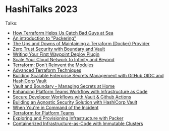 # HashiTalks 2023

Talks: 
* [How Terraform Helps Us Catch Bad Guys at Sea](How_Terraform_Helps_Us_Catch_Bad_Guys_at_Sea.md)
* [An introduction to "Packering"](An_Introduction_to_Packering.md)
* [The Ups and Downs of Maintaining a Terraform (Docker) Provider](The_Ups_and_Downs_of_Maintaining_a_Terraform_(Docker)_Provider.md)
* [Zero Trust Security with Boundary and Vault](Zero_Trust_Security_with_Boundary_and_Vault.md)
* [Writing Your First Waypoint Deploy Plugin](Writing_Your_First_Waypoint_Deploy_Plugin.md)
* [Scale Your Cloud Network to Infinity and Beyond](Scale_Your_Cloud_Network_to_Infinity_and_Beyond.md)
* [Terraform: Don't Reinvent the Modules](Terraform_Dont_Reinvent_the_Modules.md)
* [Advanced Terraform Techniques](Terraform_Dont_Reinvent_the_Modules.md)
* [Building Scalable Enterprise Secrets Management with GitHub OIDC and HashiCorp Vault](Building_Scalable_Enterprise_Secrets_Management_with_GitHub_OIDC_and_HashiCorp_Vault.md)
* [Vault and Boundary - Managing Secrets at Home](Vault_and_Boundary_Managing_Secrets_at_Home.md)
* [Enhancing Platform Teams Workflow with Infrastructure as Code](Enhancing_Platform_Teams_Workflow_with_Infrastructure_as_Code.md)
* [Secure Developer Workflows with Vault & Github Actions](Secure_Developer_Workflows_with_Vault_Github_Actions.md)
* [Building an Agnostic Security Solution with HashiCorp Vault](Building_an_Agnostic_Security_Solution_with_HashiCorp_Vault.md)
* [When You're in Command of the Incident](When_Youre_in_Command_of_the_Incident.md)
* [Terraform for Platform Teams](Terraform_for_Platform_Teams.md)
* [Exploring and Provisioning Infrastructure with Packer](Exploring_and_Provisioning_Infrastructure_with_Packer.md)
* [Containerized Infrastructure-as-Code with Immutable Clusters](C)
